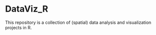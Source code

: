 # DataViz_R
This repository is a collection of (spatial) data analysis and visualization projects in R.
